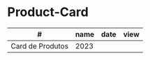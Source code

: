 # Product-Card

<table>
        <thead>
            <tr>
                <th>#</th>
                <th>name</th>
                <th>date</th>
                <th>view</th>
            </tr>
        </thead>
        <tbody>
            <tr>
                <td>Card de Produtos</td>
                <td>2023</td>
                <td><a href="01"></a></td>
            </tr>
        </tbody>
    </table>
